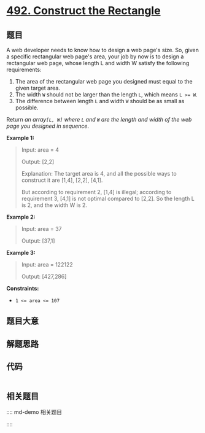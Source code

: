 # [492. Construct the Rectangle](https://leetcode.com/problems/construct-the-rectangle)

## 题目

A web developer needs to know how to design a web page's size. So, given a
specific rectangular web page's area, your job by now is to design a
rectangular web page, whose length L and width W satisfy the following
requirements:

  1. The area of the rectangular web page you designed must equal to the given target area.
  2. The width `W` should not be larger than the length `L`, which means `L >= W`.
  3. The difference between length `L` and width `W` should be as small as possible.

Return _an array`[L, W]` where `L` and `W` are the length and width of the web
page you designed in sequence._



**Example 1:**

> Input: area = 4
> 
> Output: [2,2]
> 
> Explanation: The target area is 4, and all the possible ways to construct it are [1,4], [2,2], [4,1]. 
> 
> But according to requirement 2, [1,4] is illegal; according to requirement 3,  [4,1] is not optimal compared to [2,2]. So the length L is 2, and the width W is 2.

**Example 2:**

> Input: area = 37
> 
> Output: [37,1]

**Example 3:**

> Input: area = 122122
> 
> Output: [427,286]

**Constraints:**

  * `1 <= area <= 107`


## 题目大意

## 解题思路

## 代码

```javascript

```

## 相关题目

:::: md-demo 相关题目

::::
